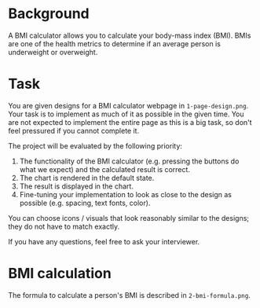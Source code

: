 # Background

A BMI calculator allows you to calculate your body-mass index (BMI). BMIs are one of the health metrics to determine if an average person is underweight or overweight.

# Task

You are given designs for a BMI calculator webpage in `1-page-design.png`. Your task is to implement as much of it as possible in the given time. You are not expected to implement the entire page as this is a big task, so don't feel pressured if you cannot complete it.

The project will be evaluated by the following priority:

1. The functionality of the BMI calculator (e.g. pressing the buttons do what we expect) and the calculated result is correct.
2. The chart is rendered in the default state.
3. The result is displayed in the chart.
4. Fine-tuning your implementation to look as close to the design as possible (e.g. spacing, text fonts, color).

You can choose icons / visuals that look reasonably similar to the designs; they do not have to match exactly.

If you have any questions, feel free to ask your interviewer.

# BMI calculation

The formula to calculate a person's BMI is described in `2-bmi-formula.png`.
